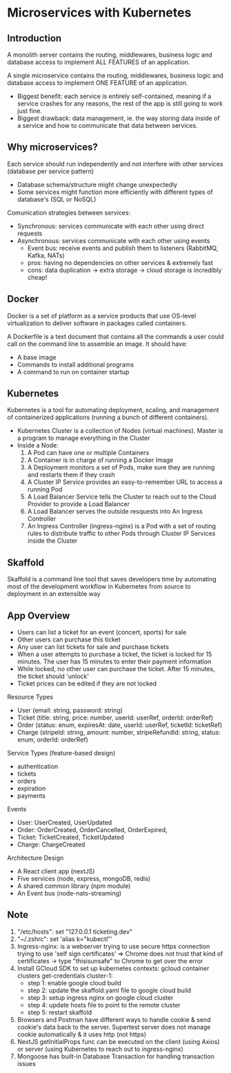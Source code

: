# Microservices with Kubernetes

## Introduction

A monolith server contains the routing, middlewares, business logic and database access to implement ALL FEATURES of an application.

A single microservice contains the routing, middlewares, business logic and database access to implement ONE FEATURE of an application.

- Biggest benefit: each service is entirely self-contained, meaning if a service crashes for any reasons, the rest of the app is still going to work just fine.
- Biggest drawback: data management, ie. the way storing data inside of a service and how to communicate that data between services.

## Why microservices?

Each service should run independently and not interfere with other services (database per service pattern)

- Database schema/structure might change unexpectedly
- Some services might function more efficiently with different types of database's (SQL or NoSQL)

Comunication strategies between services:

- Synchronous: services communicate with each other using direct requests
- Asynchronous: services communicate with each other using events
  - Event bus: receive events and publish them to listeners (RabbitMQ, Kafka, NATs)
  - pros: having no dependencies on other services & extremely fast
  - cons: data duplication -> extra storage -> cloud storage is incredibly cheap!

## Docker

Docker is a set of platform as a service products that use OS-level virtualization to deliver software in packages called containers.

A Dockerfile is a text document that contains all the commands a user could call on the command line to assemble an image. It should have:

- A base image
- Commands to install additional programs
- A command to run on container startup

## Kubernetes

Kubernetes is a tool for automating deployment, scaling, and management of containerized applications (running a bunch of different containers).

- Kubernetes Cluster is a collection of Nodes (virtual machines). Master is a program to manage everything in the Cluster
- Inside a Node:
  1. A Pod can have one or multiple Containers
  2. A Container is in charge of running a Docker Image
  3. A Deployment monitors a set of Pods, make sure they are running and restarts them if they crash
  4. A Cluster IP Service provides an easy-to-remember URL to access a running Pod
  5. A Load Balancer Service tells the Cluster to reach out to the Cloud Provider to provide a Load Balancer
  6. A Load Balancer serves the outside resquests into An Ingress Controller
  7. An Ingress Controller (ingress-nginx) is a Pod with a set of routing rules to distribute traffic to other Pods through Cluster IP Services inside the Cluster

## Skaffold

Skaffold is a command line tool that saves developers time by automating most of the development workflow in Kubernetes from source to deployment in an extensible way

## App Overview

- Users can list a ticket for an event (concert, sports) for sale
- Other users can purchase this ticket
- Any user can list tickets for sale and purchase tickets
- When a user attempts to purchase a ticket, the ticket is locked for 15 minutes. The user has 15 minutes to enter their payment information
- While locked, no other user can purchase the ticket. After 15 minutes, the ticket should 'unlock'
- Ticket prices can be edited if they are not locked

Resource Types

- User (email: string, password: string)
- Ticket (title: string, price: number, userId: userRef, orderId: orderRef)
- Order (status: enum, expiresAt: date, userId: userRef, ticketId: ticketRef)
- Charge (stripeId: string, amount: number, stripeRefundId: string, status: enum, orderId: orderRef)

Service Types (feature-based design)

- authentication
- tickets
- orders
- expiration
- payments

Events

- User: UserCreated, UserUpdated
- Order: OrderCreated, OrderCancelled, OrderExpired,
- Ticket: TicketCreated, TicketUpdated
- Charge: ChargeCreated

Architecture Design

- A React client app (nextJS)
- Five services (node, express, mongoDB, redis)
- A shared common library (npm module)
- An Event bus (node-nats-streaming)

## Note

1. "/etc/hosts": set "127.0.0.1 ticketing.dev"
2. "~/.zshrc": set 'alias k="kubectl"'
3. Ingress-nginx: is a webserver trying to use secure https connection trying to use 'self sign certificates' => Chrome does not trust that kind of certificates -> type "thisisunsafe" to Chrome to get over the error
4. Install GCloud SDK to set up kubernetes contexts: gcloud container clusters get-credentials cluster-1:
   - step 1: enable google cloud build
   - step 2: update the skaffold.yaml file to google cloud build
   - step 3: setup ingress nginx on google cloud cluster
   - step 4: update hosts file to point to the remote cluster
   - step 5: restart skaffold
5. Browsers and Postman have different ways to handle cookie & send cookie's data back to the server. Supertest server does not manage cookie automatically & it uses http (not https)
6. NextJS getInitialProps func can be executed on the client (using Axios) or server (using Kubernetes to reach out to ingress-nginx)
7. Mongoose has built-in Database Transaction for handling transaction issues
